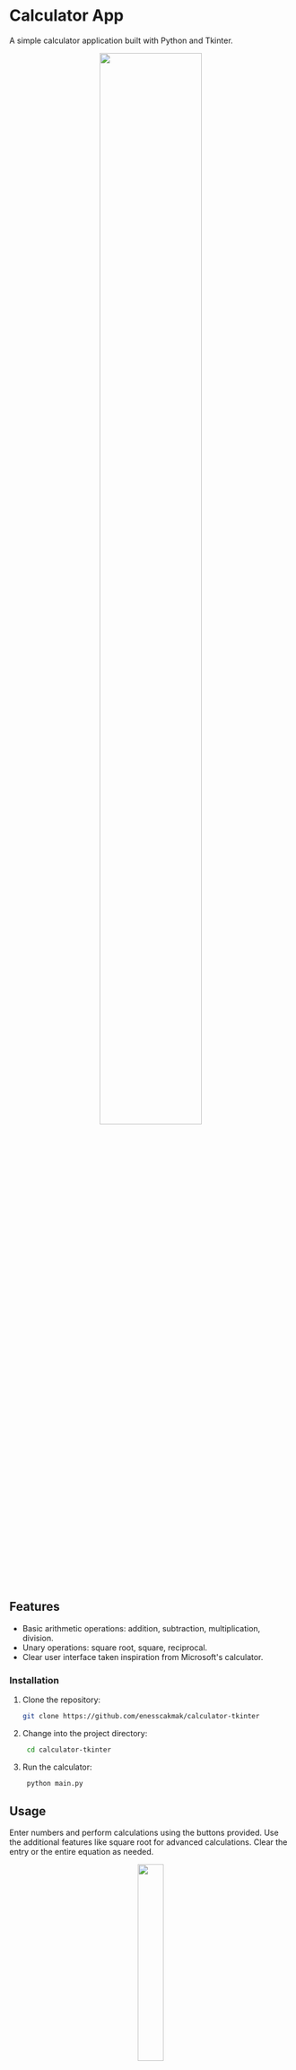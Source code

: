 # Calculator App

A simple calculator application built with Python and Tkinter.

<p align="center">
<img width="60%" height="70%" src="https://github.com/enesscakmak/calculator-tkinter/assets/114193468/ac3ccd70-bc71-4ce5-99ce-6d1268dcd288">
</p>



## Features

- Basic arithmetic operations: addition, subtraction, multiplication, division.
- Unary operations: square root, square, reciprocal.
- Clear user interface taken inspiration from Microsoft's calculator.


### Installation

1. Clone the repository:

   ```bash
   git clone https://github.com/enesscakmak/calculator-tkinter
2. Change into the project directory:
   ```bash
    cd calculator-tkinter
3. Run the calculator:
   ```bash
    python main.py

## Usage

Enter numbers and perform calculations using the buttons provided.
Use the additional features like square root for advanced calculations.
Clear the entry or the entire equation as needed.

<p align="center">
<img width="30%" height="30%" src="https://github.com/enesscakmak/calculator-tkinter/assets/114193468/a1e2c773-93eb-4f02-881f-99f209bf58e3">

</p>
